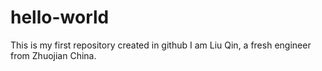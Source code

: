 # hello-world
This is my first repository created in github
I am Liu Qin, a fresh engineer from Zhuojian China.
